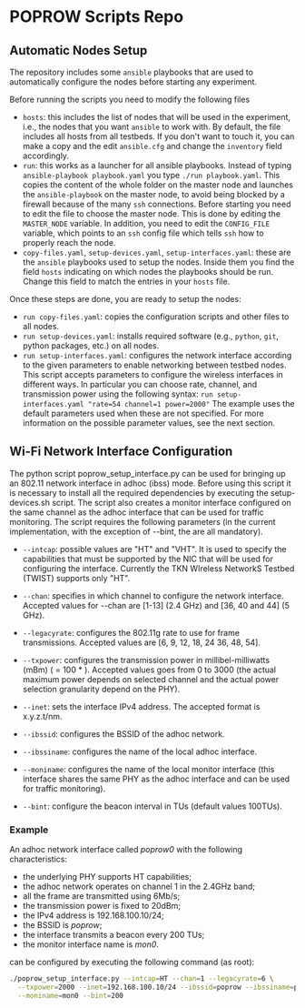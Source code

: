 POPROW Scripts Repo
===

## Automatic Nodes Setup

The repository includes some `ansible` playbooks that are used to automatically
configure the nodes before starting any experiment.

Before running the scripts you need to modify the following files

 * `hosts`: this includes the list of nodes that will be used in the
   experiment, i.e., the nodes that you want `ansible` to work with. By
   default, the file includes all hosts from all testbeds. If you don't want to
   touch it, you can make a copy and the edit `ansible.cfg` and change the
   `inventory` field accordingly.
 * `run`: this works as a launcher for all ansible playbooks. Instead of
   typing `ansible-playbook playbook.yaml` you type `./run playbook.yaml`.
   This copies the content of the whole folder on the master node and
   launches the `ansible-playbook` on the master node, to avoid being blocked
   by a firewall because of the many `ssh` connections. Before starting you
   need to edit the file to choose the master node. This is done by editing
   the `MASTER_NODE` variable. In addition, you need to edit the
   `CONFIG_FILE` variable, which points to an `ssh` config file which tells
   `ssh` how to properly reach the node.
 * `copy-files.yaml`, `setup-devices.yaml`, `setup-interfaces.yaml`: these
   are the `ansible` playbooks used to setup the nodes. Inside them you find
   the field `hosts` indicating on which nodes the playbooks should be run.
   Change this field to match the entries in your `hosts` file.

Once these steps are done, you are ready to setup the nodes:
 * `run copy-files.yaml`: copies the configuration scripts and other files to
    all nodes.
 * `run setup-devices.yaml`: installs required software (e.g., `python`,
   `git`, python packages, etc.) on all nodes.
 * `run setup-interfaces.yaml`: configures the network interface according to
   the given parameters to enable networking between testbed nodes. This
   script accepts parameters to configure the wireless interfaces in
   different ways. In particular you can choose rate, channel, and
   transmission power using the following syntax:
   `run setup-interfaces.yaml "rate=54 channel=1 power=2000"`
   The example uses the default parameters used when these are not specified.
   For more information on the possible parameter values, see the next section.

## Wi-Fi Network Interface Configuration

The python script poprow_setup_interface.py can be used for bringing up an
802.11 network interface in adhoc (ibss) mode. Before using this script it is
necessary to install all the required dependencies by executing the
setup-devices.sh script. The script also creates a monitor interface configured
on the same channel as the adhoc interface that can be used for traffic
monitoring. The script requires the following parameters (in the current
implementation, with the exception of --bint, the are all mandatory).

* `--intcap`: possible values are "HT" and "VHT". It is used to specify the
  capabilities that must be supported by the NIC that will be used for
  configuring the interface. Currently the TKN WIreless NetworkS Testbed (TWIST)
  supports only "HT".

* `--chan`: specifies in which channel to configure the network interface.
  Accepted values for --chan are [1-13] (2.4 GHz) and [36, 40 and 44] (5 GHz).

* `--legacyrate`: configures the 802.11g rate to use for frame transmissions.
  Accepted values are [6, 9, 12, 18, 24 36, 48, 54].

* `--txpower`: configures the transmission power in millibel-milliwatts (mBm)
  (<power in mBm> = 100 * <power in dBm>). Accepted values goes from 0 to 3000
  (the actual maximum power depends on selected channel and the actual power
  selection granularity depend on the PHY).

* `--inet`: sets the interface IPv4 address. The accepted format is
  x.y.z.t/nm.

* `--ibssid`: configures the BSSID of the adhoc network.

* `--ibssiname`: configures the name of the local adhoc interface.

* `--moniname`: configures the name of the local monitor interface (this
  interface shares the same PHY as the adhoc interface and can be used for
  traffic monitoring).

* `--bint`: configure the beacon interval in TUs (default values 100TUs).


### Example

An adhoc network interface called _poprow0_ with the following characteristics:

* the underlying PHY supports HT capabilities;
* the adhoc network operates on channel 1 in the 2.4GHz band;
* all the frame are transmitted using 6Mb/s;
* the transmission power is fixed to 20dBm;
* the IPv4 address is 192.168.100.10/24;
* the BSSID is _poprow_;
* the interface transmits a beacon every 200 TUs;
* the monitor interface name is _mon0_.

can be configured by executing the following command (as root):

```bash
./poprow_setup_interface.py --intcap=HT --chan=1 --legacyrate=6 \
  --txpower=2000 --inet=192.168.100.10/24 --ibssid=poprow --ibssiname=poprow0 \
  --moniname=mon0 --bint=200
```
